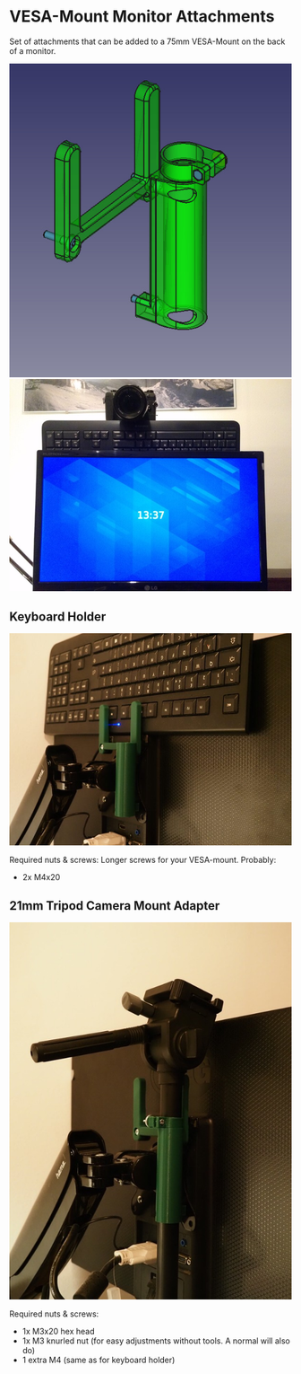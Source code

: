 # VESA-Mount Monitor Attachments

Set of attachments that can be added to a 75mm VESA-Mount on the back of a monitor.

![3dModel](img/assembly.jpg)
![frontview](img/camMountedFront.jpg)

## Keyboard Holder

![keyboard holder](img/backKeyboard.jpg)

Required nuts & screws:
Longer screws for your VESA-mount. Probably:

* 2x M4x20

## 21mm Tripod Camera Mount Adapter

![camera mount](img/backAll.jpg)

Required nuts & screws:

* 1x M3x20 hex head
* 1x M3 knurled nut (for easy adjustments without tools. A normal will also do)
* 1 extra M4 (same as for keyboard holder)
